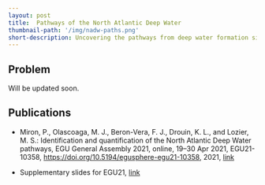 ```yaml
---
layout: post
title:  Pathways of the North Atlantic Deep Water
thumbnail-path: '/img/nadw-paths.png'
short-description: Uncovering the pathways from deep water formation sites out of the subpolar North Atlantic.
---
```


## Problem
Will be updated soon.

## Publications
- Miron, P., Olascoaga, M. J., Beron-Vera, F. J., Drouin, K. L., and Lozier, M. S.: Identification and quantification of the North Atlantic Deep Water pathways, EGU General Assembly 2021, online, 19–30 Apr 2021, EGU21-10358, https://doi.org/10.5194/egusphere-egu21-10358, 2021, [link](https://doi.org/10.5194/egusphere-egu21-10358)

- Supplementary slides for EGU21, [link](https://bit.ly/pmegu2021)
